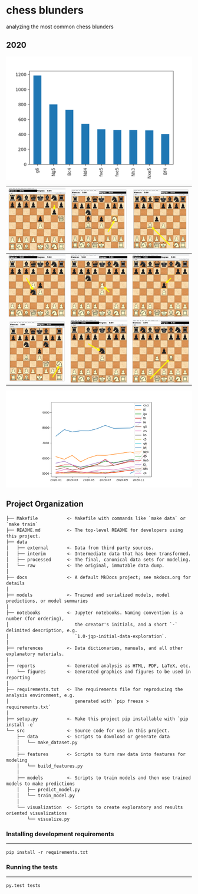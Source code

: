 chess blunders
==============================

analyzing the most common chess blunders

## 2020

![](reports/figures/blunders_by_total_size_2020.png)

| ![](reports/figures/blunders_2020_in_board/1-g6.png) | ![](reports/figures/blunders_2020_in_board/2-Ng5.png) | ![](reports/figures/blunders_2020_in_board/3-Bc4.png) |
|------------------------------------------------------|------------------------------------------------------|------------------------------------------------------|
| ![](reports/figures/blunders_2020_in_board/4-Nd4.png) | ![](reports/figures/blunders_2020_in_board/5-fxe5.png) | ![](reports/figures/blunders_2020_in_board/6-fxe5.png) |
| ![](reports/figures/blunders_2020_in_board/7-Nh3.png) | ![](reports/figures/blunders_2020_in_board/8-Nxe5.png) | ![](reports/figures/blunders_2020_in_board/9-Bf4.png) |

![](reports/figures/blunders_evolution_2020.png)

Project Organization
------------

```
├── Makefile           <- Makefile with commands like `make data` or `make train`
├── README.md          <- The top-level README for developers using this project.
├── data
│   ├── external       <- Data from third party sources.
│   ├── interim        <- Intermediate data that has been transformed.
│   ├── processed      <- The final, canonical data sets for modeling.
│   └── raw            <- The original, immutable data dump.
│
├── docs               <- A default MkDocs project; see mkdocs.org for details
│
├── models             <- Trained and serialized models, model predictions, or model summaries
│
├── notebooks          <- Jupyter notebooks. Naming convention is a number (for ordering),
│                         the creator's initials, and a short `-` delimited description, e.g.
│                         `1.0-jqp-initial-data-exploration`.
│
├── references         <- Data dictionaries, manuals, and all other explanatory materials.
│
├── reports            <- Generated analysis as HTML, PDF, LaTeX, etc.
│   └── figures        <- Generated graphics and figures to be used in reporting
│
├── requirements.txt   <- The requirements file for reproducing the analysis environment, e.g.
│                         generated with `pip freeze > requirements.txt`
│
├── setup.py           <- Make this project pip installable with `pip install -e`
└── src                <- Source code for use in this project.
    ├── data           <- Scripts to download or generate data
    │   └── make_dataset.py
    │
    ├── features       <- Scripts to turn raw data into features for modeling
    │   └── build_features.py
    │
    ├── models         <- Scripts to train models and then use trained models to make predictions
    │   ├── predict_model.py
    │   └── train_model.py
    │
    └── visualization  <- Scripts to create exploratory and results oriented visualizations
        └── visualize.py
```

### Installing development requirements
------------

    pip install -r requirements.txt

### Running the tests
------------

    py.test tests
